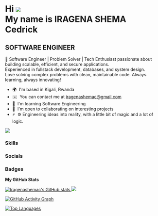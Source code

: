 Hi ![](https://user-images.githubusercontent.com/18350557/176309783-0785949b-9127-417c-8b55-ab5a4333674e.gif)  
My name is IRAGENA SHEMA Cedrick  
============================================================================================================================================

SOFTWARE ENGINEER
-----------------

🚀 Software Engineer | Problem Solver | Tech Enthusiast passionate about building scalable, efficient, and secure applications.  
Experienced in fullstack development, databases, and system design.  
Love solving complex problems with clean, maintainable code. Always learning, always innovating!

- 🌍  I'm based in Kigali, Rwanda  
- ✉️  You can contact me at [iragenashemac@gmail.com](mailto:iragenashemac@gmail.com)  
- 🧠  I'm learning Software Engineering  
- 🤝  I'm open to collaborating on interesting projects  
- ⚡  ⚙️ Engineering ideas into reality, with a little bit of magic and a lot of logic.

<a href="https://www.github.com/Iragenashemac" target="_blank" rel="noreferrer">
  <img src="https://img.shields.io/github/followers/Iragenashemac?logo=github&style=for-the-badge&color=0891b2&labelColor=1c1917" />
</a>

### Skills
<!-- [Skills section remains unchanged for brevity; you can paste it as is from your source] -->

### Socials
<!-- [Socials section remains unchanged for brevity; paste it from your source] -->

### Badges

**My GitHub Stats**

<a href="http://www.github.com/Iragenashemac">
  <img src="https://github-readme-stats.vercel.app/api?username=Iragenashemac&show_icons=true&count_private=true&title_color=0891b2&text_color=ffffff&icon_color=0891b2&bg_color=1c1917&hide_border=true" alt="Iragenashemac's GitHub stats" />
</a>

<a href="http://www.github.com/Iragenashemac">
  <img src="https://github-readme-streak-stats.herokuapp.com/?user=Iragenashemac&stroke=ffffff&background=1c1917&ring=0891b2&fire=0891b2&currStreakNum=ffffff&currStreakLabel=0891b2&sideNums=ffffff&sideLabels=ffffff&dates=ffffff&hide_border=true" />
</a>

[![GitHub Activity Graph](https://github-readme-activity-graph.vercel.app/graph?username=Iragenashemac&theme=github-dark&hide_border=true)](https://github.com/Iragenashemac)

<a href="https://github.com/Iragenashemac" align="left">
  <img src="https://github-readme-stats.vercel.app/api/top-langs/?username=Iragenashemac&langs_count=10&title_color=0891b2&text_color=ffffff&icon_color=0891b2&bg_color=1c1917&hide_border=true&locale=en&custom_title=Top%20Languages" alt="Top Languages" />
</a>
